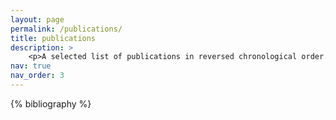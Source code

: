 ```yaml
---
layout: page
permalink: /publications/
title: publications
description: >
    <p>A selected list of publications in reversed chronological order. generated by jekyll-scholar. <br> A complete list of my publications over Astrophysics can be found <a href="https://ui.adsabs.harvard.edu/search/fq=%7B!type%3Daqp%20v%3D%24fq_database%7D&fq_database=(database%3Aastronomy%20OR%20database%3Aphysics)&q=%20%20author%3A%22sarron%2C%20f%22&sort=date%20desc%2C%20bibcode%20desc&p_=0"> here at NASA ADS</a></p>
nav: true
nav_order: 3
---
```


<!-- _pages/publications.md -->
<div class="publications">

{% bibliography %}

</div>
